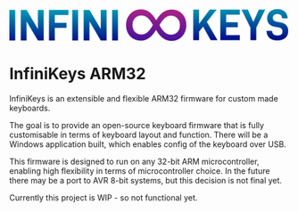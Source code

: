 <img src="https://github.com/berndoJ/infinikeys-arm32/blob/master/logo/infinikeys_logo.png" alt="logo" width="500"/>

# InfiniKeys ARM32

InfiniKeys is an extensible and flexible ARM32 firmware for custom made keyboards.

The goal is to provide an open-source keyboard firmware that is fully customisable in terms of
keyboard layout and function. There will be a Windows application built, which enables config
of the keyboard over USB.

This firmware is designed to run on any 32-bit ARM microcontroller, enabling high flexibility
in terms of microcontroller choice. In the future there may be a port to AVR 8-bit systems, but
this decision is not final yet.

Currently this project is WIP - so not functional yet.
